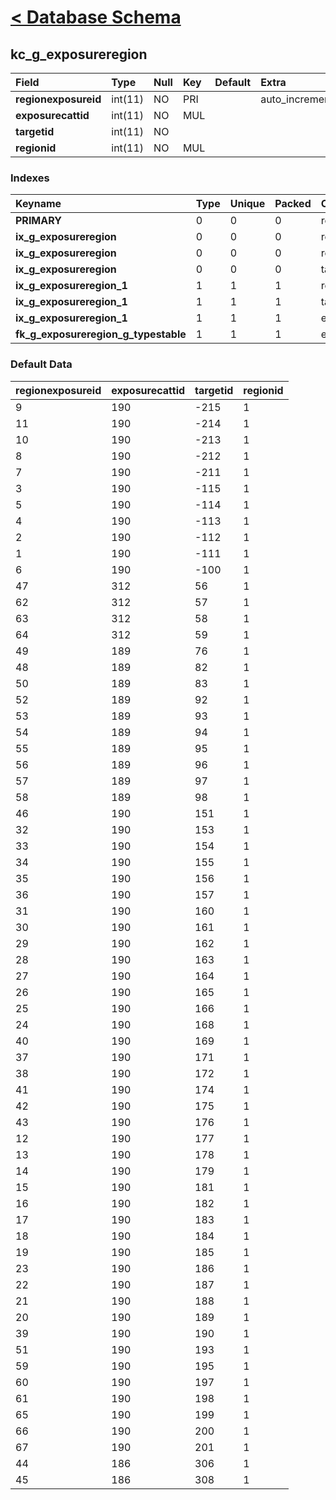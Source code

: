 # [< Database Schema](DatabaseSchema.md) #

## kc\_g\_exposureregion ##
| **Field** | Type | Null | Key | Default | Extra | Comment |
|:----------|:-----|:-----|:----|:--------|:------|:--------|
| **regionexposureid** | int(11) | NO   | PRI |         | auto\_increment |         |
| **exposurecattid** | int(11) | NO   | MUL |         |       |         |
| **targetid** | int(11) | NO   |     |         |       |         |
| **regionid** | int(11) | NO   | MUL |         |       |         |


### Indexes ###
| **Keyname** | Type | Unique | Packed | Column | Seq | Cardinality | Collation | Null | Comment |
|:------------|:-----|:-------|:-------|:-------|:----|:------------|:----------|:-----|:--------|
| **PRIMARY** | 0    | 0      | 0      | regionexposureid | 1   | 67          | A         | 0    | 0       |
| **ix\_g\_exposureregion** | 0    | 0      | 0      | regionid | 1   |             | A         | 0    | 0       |
| **ix\_g\_exposureregion** | 0    | 0      | 0      | regionexposureid | 2   |             | A         | 0    | 0       |
| **ix\_g\_exposureregion** | 0    | 0      | 0      | targetid | 3   | 67          | A         | 0    | 0       |
| **ix\_g\_exposureregion\_1** | 1    | 1      | 1      | regionid | 1   |             | A         | 1    | 1       |
| **ix\_g\_exposureregion\_1** | 1    | 1      | 1      | targetid | 2   |             | A         | 1    | 1       |
| **ix\_g\_exposureregion\_1** | 1    | 1      | 1      | exposurecattid | 3   |             | A         | 1    | 1       |
| **fk\_g\_exposureregion\_g\_typestable** | 1    | 1      | 1      | exposurecattid | 1   |             | A         | 1    | 1       |


### Default Data ###
| regionexposureid | exposurecattid | targetid | regionid |
|:-----------------|:---------------|:---------|:---------|
| 9                | 190            | -215     | 1        |
| 11               | 190            | -214     | 1        |
| 10               | 190            | -213     | 1        |
| 8                | 190            | -212     | 1        |
| 7                | 190            | -211     | 1        |
| 3                | 190            | -115     | 1        |
| 5                | 190            | -114     | 1        |
| 4                | 190            | -113     | 1        |
| 2                | 190            | -112     | 1        |
| 1                | 190            | -111     | 1        |
| 6                | 190            | -100     | 1        |
| 47               | 312            | 56       | 1        |
| 62               | 312            | 57       | 1        |
| 63               | 312            | 58       | 1        |
| 64               | 312            | 59       | 1        |
| 49               | 189            | 76       | 1        |
| 48               | 189            | 82       | 1        |
| 50               | 189            | 83       | 1        |
| 52               | 189            | 92       | 1        |
| 53               | 189            | 93       | 1        |
| 54               | 189            | 94       | 1        |
| 55               | 189            | 95       | 1        |
| 56               | 189            | 96       | 1        |
| 57               | 189            | 97       | 1        |
| 58               | 189            | 98       | 1        |
| 46               | 190            | 151      | 1        |
| 32               | 190            | 153      | 1        |
| 33               | 190            | 154      | 1        |
| 34               | 190            | 155      | 1        |
| 35               | 190            | 156      | 1        |
| 36               | 190            | 157      | 1        |
| 31               | 190            | 160      | 1        |
| 30               | 190            | 161      | 1        |
| 29               | 190            | 162      | 1        |
| 28               | 190            | 163      | 1        |
| 27               | 190            | 164      | 1        |
| 26               | 190            | 165      | 1        |
| 25               | 190            | 166      | 1        |
| 24               | 190            | 168      | 1        |
| 40               | 190            | 169      | 1        |
| 37               | 190            | 171      | 1        |
| 38               | 190            | 172      | 1        |
| 41               | 190            | 174      | 1        |
| 42               | 190            | 175      | 1        |
| 43               | 190            | 176      | 1        |
| 12               | 190            | 177      | 1        |
| 13               | 190            | 178      | 1        |
| 14               | 190            | 179      | 1        |
| 15               | 190            | 181      | 1        |
| 16               | 190            | 182      | 1        |
| 17               | 190            | 183      | 1        |
| 18               | 190            | 184      | 1        |
| 19               | 190            | 185      | 1        |
| 23               | 190            | 186      | 1        |
| 22               | 190            | 187      | 1        |
| 21               | 190            | 188      | 1        |
| 20               | 190            | 189      | 1        |
| 39               | 190            | 190      | 1        |
| 51               | 190            | 193      | 1        |
| 59               | 190            | 195      | 1        |
| 60               | 190            | 197      | 1        |
| 61               | 190            | 198      | 1        |
| 65               | 190            | 199      | 1        |
| 66               | 190            | 200      | 1        |
| 67               | 190            | 201      | 1        |
| 44               | 186            | 306      | 1        |
| 45               | 186            | 308      | 1        |